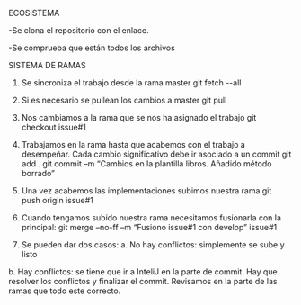 ECOSISTEMA

-Se clona el repositorio con el enlace.

-Se comprueba que están todos los archivos


SISTEMA DE RAMAS
1.	Se sincroniza el trabajo desde la rama master
git fetch --all
2.	Si es necesario se pullean los cambios a master
git pull
3.	Nos cambiamos a la rama que se nos ha asignado el trabajo
git checkout issue#1
4.	Trabajamos en la rama hasta que acabemos con el trabajo a desempeñar. Cada cambio significativo debe ir asociado a un commit
git add .
git commit –m “Cambios en la plantilla libros. Añadido método borrado”
5.	Una vez acabemos las implementaciones subimos nuestra rama
git push origin issue#1
6.	Cuando tengamos subido nuestra rama necesitamos fusionarla con la principal:
git merge –no-ff –m “Fusiono issue#1 con develop” issue#1

7.	Se pueden dar dos casos:
a.	No hay conflictos: simplemente se sube y listo

b.	Hay conflictos: se tiene que ir a InteliJ en la parte de commit.
Hay que resolver los conflictos y finalizar el commit.
Revisamos en la parte de las ramas que todo este correcto.
